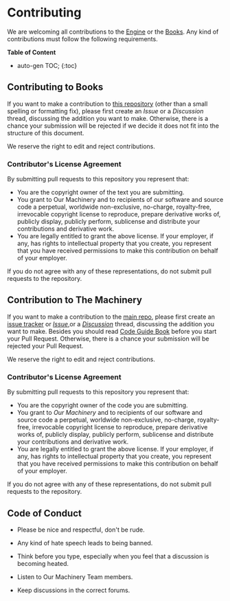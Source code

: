 # Contributing

We are welcoming all contributions to the [Engine](https://github.com/OurMachinery/themachinery) or the [Books](https://github.com/OurMachinery/themachinery-books). Any kind of contributions must follow the following requirements.

**Table of Content**

* auto-gen TOC;
{:toc}


## Contributing to Books

If you want to make a contribution to [this repository](https://github.com/OurMachinery/themachinery-books) (other than a small spelling or formatting fix), please first create an *Issue* or a *Discussion* thread, discussing the addition you want to make. Otherwise, there is a chance your submission will be rejected if we decide it does not fit into the structure of this document.

We reserve the right to edit and reject contributions.



### Contributor's License Agreement

By submitting pull requests to this repository you represent that:

- You are the copyright owner of the text you are submitting.
- You grant to Our Machinery and to recipients of our software and source code a perpetual, worldwide non-exclusive, no-charge, royalty-free, irrevocable copyright license to reproduce, prepare derivative works of, publicly display, publicly perform, sublicense and distribute your contributions and derivative work.
- You are legally entitled to grant the above license. If your employer, if any, has rights to intellectual property that you create, you represent that you have received permissions to make this contribution on behalf of your employer.

If you do not agree with any of these representations, do not submit pull requests to the repository.



## Contribution to The Machinery

If you want to make a contribution to the [main repo](https://github.com/OurMachinery/themachinery), please first create an [issue tracker](https://github.com/OurMachinery/themachinery-public/issues) or [*Issue*](https://github.com/OurMachinery/themachinery/issues),or a [*Discussion*](https://github.com/OurMachinery/themachinery-public/discussions) thread, discussing the addition you want to make. Besides you should read [Code Guide Book](https://ourmachinery.com/apidoc/doc/guidebook.md.html) before you start your Pull Request. Otherwise, there is a chance your submission will be rejected your Pull Request.

We reserve the right to edit and reject contributions.



### Contributor's License Agreement

By submitting pull requests to this repository you represent that:

- You are the copyright owner of the code you are submitting.
- You grant to *Our Machinery* and to recipients of our software and source code a perpetual, worldwide non-exclusive, no-charge, royalty-free, irrevocable copyright license to reproduce, prepare derivative works of, publicly display, publicly perform, sublicense and distribute your contributions and derivative work.
- You are legally entitled to grant the above license. If your employer, if any, has rights to intellectual property that you create, you represent that you have received permissions to make this contribution on behalf of your employer.

If you do not agree with any of these representations, do not submit pull requests to the repository.



## Code of Conduct

- Please be nice and respectful, don't be rude.

- Any kind of hate speech leads to being banned.
- Think before you type, especially when you feel that a discussion is becoming heated.
- Listen to Our Machinery Team members.
- Keep discussions in the correct forums.